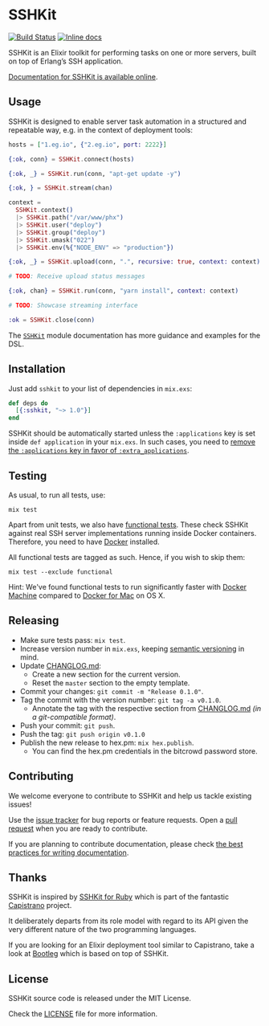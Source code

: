 # SSHKit

[![Build Status](https://travis-ci.org/bitcrowd/sshkit.ex.svg?branch=master)](https://travis-ci.org/bitcrowd/sshkit.ex)
[![Inline docs](https://inch-ci.org/github/bitcrowd/sshkit.ex.svg?branch=master)](https://inch-ci.org/github/bitcrowd/sshkit.ex)

SSHKit is an Elixir toolkit for performing tasks on one or more servers, built on top of Erlang’s SSH application.

[Documentation for SSHKit is available online][docs].

## Usage

SSHKit is designed to enable server task automation in a structured and repeatable way, e.g. in the context of deployment tools:

```elixir
hosts = ["1.eg.io", {"2.eg.io", port: 2222}]

{:ok, conn} = SSHKit.connect(hosts)

{:ok, _} = SSHKit.run(conn, "apt-get update -y")

{:ok, } = SSHKit.stream(chan)

context =
  SSHKit.context()
  |> SSHKit.path("/var/www/phx")
  |> SSHKit.user("deploy")
  |> SSHKit.group("deploy")
  |> SSHKit.umask("022")
  |> SSHKit.env(%{"NODE_ENV" => "production"})

{:ok, _} = SSHKit.upload(conn, ".", recursive: true, context: context)

# TODO: Receive upload status messages

{:ok, chan} = SSHKit.run(conn, "yarn install", context: context)

# TODO: Showcase streaming interface

:ok = SSHKit.close(conn)
```

The [`SSHKit`](https://hexdocs.pm/sshkit/SSHKit.html) module documentation has more guidance and examples for the DSL.

## Installation

Just add `sshkit` to your list of dependencies in `mix.exs`:

  ```elixir
  def deps do
    [{:sshkit, "~> 1.0"}]
  end
  ```

SSHKit should be automatically started unless the `:applications` key is set inside `def application` in your `mix.exs`. In such cases, you need to [remove the `:applications` key in favor of `:extra_applications`](https://elixir-lang.org/blog/2017/01/05/elixir-v1-4-0-released/#application-inference).

## Testing

As usual, to run all tests, use:

```shell
mix test
```

Apart from unit tests, we also have [functional tests](https://en.wikipedia.org/wiki/Functional_testing). These check SSHKit against real SSH server implementations running inside Docker containers. Therefore, you need to have [Docker](https://www.docker.com/) installed.

All functional tests are tagged as such. Hence, if you wish to skip them:

```shell
mix test --exclude functional
```

Hint: We've found functional tests to run significantly faster with [Docker Machine](https://docs.docker.com/machine/) compared to [Docker for Mac](https://docs.docker.com/docker-for-mac/) on OS X.

## Releasing

* Make sure tests pass: `mix test`.
* Increase version number in `mix.exs`, keeping [semantic versioning](https://semver.org/) in mind.
* Update [CHANGLOG.md][changelog]:
  * Create a new section for the current version.
  * Reset the `master` section to the empty template.
* Commit your changes: `git commit -m "Release 0.1.0"`.
* Tag the commit with the version number: `git tag -a v0.1.0`.
  * Annotate the tag with the respective section from [CHANGLOG.md][changelog] *(in a git-compatible format)*.
* Push your commit: `git push`.
* Push the tag: `git push origin v0.1.0`
* Publish the new release to hex.pm: `mix hex.publish`.
  * You can find the hex.pm credentials in the bitcrowd password store.

## Contributing

We welcome everyone to contribute to SSHKit and help us tackle existing issues!

Use the [issue tracker][issues] for bug reports or feature requests. Open a [pull request][pulls] when you are ready to contribute.

If you are planning to contribute documentation, please check [the best practices for writing documentation][writing-docs].

## Thanks

SSHKit is inspired by [SSHKit for Ruby](https://github.com/capistrano/sshkit) which is part of the fantastic [Capistrano](https://github.com/capistrano) project.

It deliberately departs from its role model with regard to its API given the very different nature of the two programming languages.

If you are looking for an Elixir deployment tool similar to Capistrano, take a look at [Bootleg](https://github.com/labzero/bootleg) which is based on top of SSHKit.

## License

SSHKit source code is released under the MIT License.

Check the [LICENSE][license] file for more information.

[issues]: https://github.com/bitcrowd/sshkit.ex/issues
[pulls]: https://github.com/bitcrowd/sshkit.ex/pulls
[docs]: https://hexdocs.pm/sshkit
[changelog]: ./CHANGELOG.md
[license]: ./LICENSE
[writing-docs]: https://hexdocs.pm/elixir/writing-documentation.html
